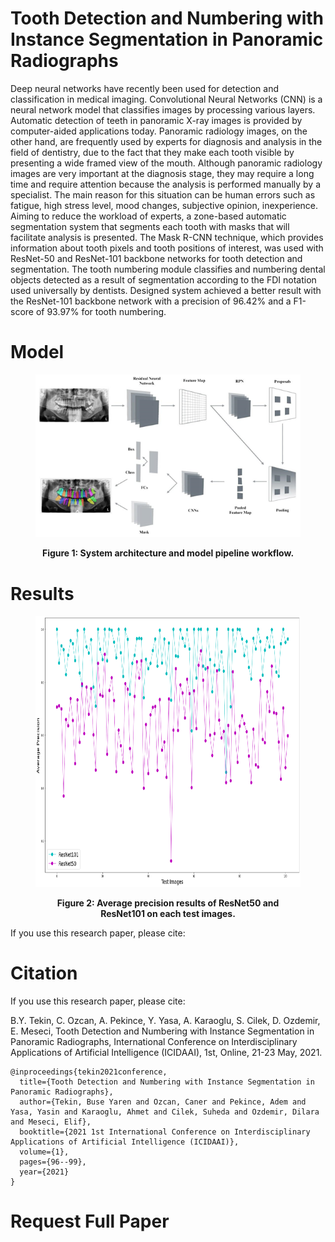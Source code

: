 # Tooth Detection and Numbering with Instance Segmentation in Panoramic Radiographs

Deep neural networks have recently been used for detection and classification in medical imaging. Convolutional Neural Networks (CNN) is a neural network model that classifies images by processing various layers. Automatic detection of teeth in panoramic X-ray images is provided by computer-aided applications today. Panoramic radiology images, on the other hand, are frequently used by experts for diagnosis and analysis in the field of dentistry, due to the fact that they make each tooth visible by presenting a wide framed view of the mouth. Although panoramic radiology images are very important at the diagnosis stage, they may require a long time and require attention because the analysis is performed manually by a specialist. The main reason for this situation can be human errors such as fatigue, high stress level, mood changes, subjective opinion, inexperience. Aiming to reduce the workload of experts, a zone-based automatic segmentation system that segments each tooth with masks that will facilitate analysis is presented. The Mask R-CNN technique, which provides information about tooth pixels and tooth positions of interest, was used with ResNet-50 and ResNet-101 backbone networks for tooth detection and segmentation. The tooth numbering module classifies and numbering dental objects detected as a result of segmentation according to the FDI notation used universally by dentists. Designed system achieved a better result with the ResNet-101 backbone network with a precision of 96.42% and a F1-score of 93.97% for tooth numbering.

# Model

<figure>
<p align="center">
    <img src="images/Model.png">
</p>
<figcaption align="center"><b>Figure 1: System architecture and model pipeline workflow.</b></figcaption>
</figure>


# Results


<figure>
<p align="center">
    <img src="images/ResNet50vsResNet101.png" style="height: 434px; width: 727px;">
</p>
<figcaption align="center"><b>Figure 2: Average precision results of ResNet50 and ResNet101 on each test images. </b></figcaption>
</figure>

If you use this research paper, please cite:


# Citation
If you use this research paper, please cite:

B.Y. Tekin, C. Ozcan, A. Pekince, Y. Yasa, A. Karaoglu, S. Cilek, D. Ozdemir, E. Meseci, Tooth Detection and Numbering with Instance Segmentation in Panoramic Radiographs, International Conference on Interdisciplinary Applications of Artificial Intelligence (ICIDAAI), 1st, Online, 21-23 May, 2021.

```
@inproceedings{tekin2021conference,
  title={Tooth Detection and Numbering with Instance Segmentation in Panoramic Radiographs},
  author={Tekin, Buse Yaren and Ozcan, Caner and Pekince, Adem and Yasa, Yasin and Karaoglu, Ahmet and Cilek, Suheda and Ozdemir, Dilara and Meseci, Elif},
  booktitle={2021 1st International Conference on Interdisciplinary Applications of Artificial Intelligence (ICIDAAI)},
  volume={1},
  pages={96--99},
  year={2021}
}
```

# Request Full Paper